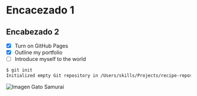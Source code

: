 # Encacezado 1

## Encabezado 2

- [X] Turn on GitHub Pages
- [X] Outline my portfolio
- [ ] Introduce myself to the world

```bash
$ git init
Initialized empty Git repository in /Users/skills/Projects/recipe-repository/.git/
```

![Imagen Gato Samurai](https://camo.githubusercontent.com/d8f7abcee9fdb2cded758cbff3b0b3036d4a4641bf58f0cb221aa3d4c1b17d93/68747470733a2f2f6f63746f6465782e6769746875622e636f6d2f696d616765732f79616b746f6361742e706e67)



